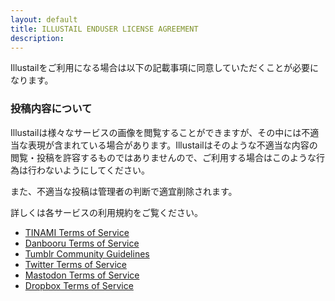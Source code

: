 ```yaml
---
layout: default
title: ILLUSTAIL ENDUSER LICENSE AGREEMENT
description: 
---
```


Illustailをご利用になる場合は以下の記載事項に同意していただくことが必要になります。

### 投稿内容について

Illustailは様々なサービスの画像を閲覧することができますが、その中には不適当な表現が含まれている場合があります。Illustailはそのような不適当な内容の閲覧・投稿を許容するものではありませんので、ご利用する場合はこのような行為は行わないようにしてください。

また、不適当な投稿は管理者の判断で適宜削除されます。

詳しくは各サービスの利用規約をご覧ください。

* [TINAMI Terms of Service](https://www.tinami.com/entry/rule/read)
* [Danbooru Terms of Service](https://danbooru.donmai.us/static/terms_of_service)
* [Tumblr Community Guidelines](https://www.tumblr.com/policy/en/community)
* [Twitter Terms of Service](https://twitter.com/tos)
* [Mastodon Terms of Service](https://mastodon.cloud/terms)
* [Dropbox Terms of Service](https://www.dropbox.com/privacy#terms)

